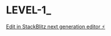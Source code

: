 # LEVEL-1_

[Edit in StackBlitz next generation editor ⚡️](https://stackblitz.com/~/github.com/ginskyz/LEVEL-1_)